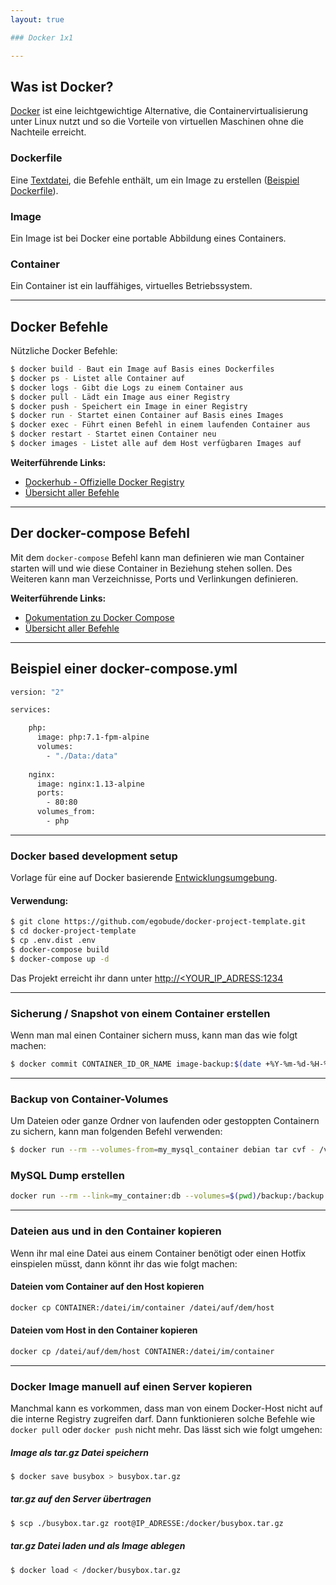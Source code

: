 ```yaml
---
layout: true

### Docker 1x1

---
```


## Was ist Docker?

[Docker](https://docs.docker.com/reference/) ist eine leichtgewichtige Alternative, die Containervirtualisierung unter Linux nutzt und so die Vorteile von virtuellen Maschinen ohne die Nachteile erreicht. 

### Dockerfile

Eine [Textdatei](https://docs.docker.com/engine/reference/builder/), die Befehle enthält, um ein Image zu erstellen ([Beispiel Dockerfile](https://github.com/docker-library/wordpress/blob/3a1ca61731e6070764d5b7235e3b6617798b8af8/php5.6/apache/Dockerfile)). 

### Image 

Ein Image ist bei Docker eine portable Abbildung eines Containers.

### Container

Ein Container ist ein lauffähiges, virtuelles Betriebssystem.

---

## Docker Befehle

Nützliche Docker Befehle:

```bash
$ docker build - Baut ein Image auf Basis eines Dockerfiles
$ docker ps - Listet alle Container auf
$ docker logs - Gibt die Logs zu einem Container aus
$ docker pull - Lädt ein Image aus einer Registry
$ docker push - Speichert ein Image in einer Registry
$ docker run - Startet einen Container auf Basis eines Images
$ docker exec - Führt einen Befehl in einem laufenden Container aus
$ docker restart - Startet einen Container neu
$ docker images - Listet alle auf dem Host verfügbaren Images auf
```

**Weiterführende Links:**

* [Dockerhub - Offizielle Docker Registry](https://hub.docker.com/)
* [Übersicht aller Befehle](https://docs.docker.com/engine/reference/commandline/docker/)

---

## Der docker-compose Befehl

Mit dem `docker-compose` Befehl kann man definieren wie man Container starten will und wie diese Container in Beziehung stehen sollen. Des Weiteren kann man Verzeichnisse, Ports und Verlinkungen definieren. 

**Weiterführende Links:**

* [Dokumentation zu Docker Compose](https://docs.docker.com/compose/)
* [Übersicht aller Befehle](https://docs.docker.com/compose/reference/overview/)

---

## Beispiel einer docker-compose.yml
 
```bash
version: "2"

services: 

    php:
      image: php:7.1-fpm-alpine              
      volumes:
        - "./Data:/data"
        
    nginx:
      image: nginx:1.13-alpine
      ports:
        - 80:80
      volumes_from:
        - php
```

---

### Docker based development setup

Vorlage für eine auf Docker basierende [Entwicklungsumgebung](https://github.com/egobude/docker-project-template).

#### Verwendung:

```bash
$ git clone https://github.com/egobude/docker-project-template.git
$ cd docker-project-template
$ cp .env.dist .env
$ docker-compose build
$ docker-compose up -d
```

Das Projekt erreicht ihr dann unter [http://<YOUR_IP_ADRESS:1234](http://<YOUR_IP_ADRESS:1234)

---

### Sicherung / Snapshot von einem Container erstellen

Wenn man mal einen Container sichern muss, kann man das wie folgt machen:

```bash
$ docker commit CONTAINER_ID_OR_NAME image-backup:$(date +%Y-%m-%d-%H-%M-%S)
```
        
---

### Backup von Container-Volumes

Um Dateien oder ganze Ordner von laufenden oder gestoppten Containern zu sichern, kann man folgenden Befehl verwenden:

```bash
$ docker run --rm --volumes-from=my_mysql_container debian tar cvf - /var/lib/mysql | gzip > mysql-data.tar.gz
```

### MySQL Dump erstellen

```bash
docker run --rm --link=my_container:db --volumes=$(pwd)/backup:/backup mysql:latest mysqldump --host=db -u root my_database > /backup/my_database_dump.sql
```

---

### Dateien aus und in den Container kopieren

Wenn ihr mal eine Datei aus einem Container benötigt oder einen Hotfix einspielen müsst, dann könnt ihr das wie folgt machen:

#### Dateien vom Container auf den Host kopieren 

```bash
docker cp CONTAINER:/datei/im/container /datei/auf/dem/host
```
    
#### Dateien vom Host in den Container kopieren

```bash
docker cp /datei/auf/dem/host CONTAINER:/datei/im/container
```

---

### Docker Image manuell auf einen Server kopieren

Manchmal kann es vorkommen, dass man von einem Docker-Host nicht auf die interne Registry zugreifen darf. Dann funktionieren solche Befehle wie `docker pull` oder `docker push` nicht mehr. Das lässt sich wie folgt umgehen:

##### Image als tar.gz Datei speichern

```bash
$ docker save busybox > busybox.tar.gz
```
   
##### tar.gz auf den Server übertragen

```bash
$ scp ./busybox.tar.gz root@IP_ADRESSE:/docker/busybox.tar.gz
```
    
##### tar.gz Datei laden und als Image ablegen 

```bash
$ docker load < /docker/busybox.tar.gz
```